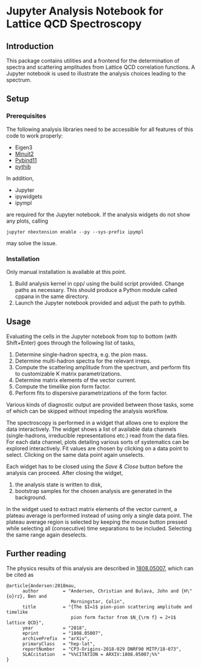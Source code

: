 # Jupyter Analysis Notebook for Lattice QCD Spectroscopy

## Introduction

This package contains utilities and a frontend for the determination of spectra and scattering amplitudes from Lattice QCD correlation functions. A Jupyter notebook is used to illustrate the analysis choices leading to the spectrum.

## Setup
### Prerequisites

The following analysis libraries need to be accessible for all features of this code to work properly:

* Eigen3
* [Minuit2](https://github.com/GooFit/Minuit2)
* [Pybind11](https://github.com/pybind/pybind11)
* [pythib](https://github.com/ebatz/pythib)

In addition,

* Jupyter
* ipywidgets
* ipympl

are required for the Jupyter notebook. If the analysis widgets do not show any plots, calling

`jupyter nbextension enable --py --sys-prefix ipympl`

may solve the issue.

### Installation

Only manual installation is available at this point.

1. Build analysis kernel in cpp/ using the build script provided. Change paths as necessary. This should produce a Python module called cppana in the same directory.
2. Launch the Jupyter notebook provided and adjust the path to pythib.

## Usage

Evaluating the cells in the Jupyter notebook from top to bottom (with Shift+Enter) goes through the following list of tasks,

1. Determine single-hadron spectra, e.g. the pion mass.
2. Determine multi-hadron spectra for the relevant irreps.
3. Compute the scattering amplitude from the spectrum, and perform fits to customizable K matrix parametrizations.
4. Determine matrix elements of the vector current.
5. Compute the timelike pion form factor.
6. Perform fits to dispersive parametrizations of the form factor.

Various kinds of diagnostic output are provided between those tasks, some of which can be skipped without impeding the analysis workflow.

The spectroscopy is performed in a widget that allows one to explore the data interactively. The widget shows a list of available data channels (single-hadrons, irreducible representations etc.) read from the data files. For each data channel, plots detailing various sorts of systematics can be explored interactively. Fit values are chosen by clicking on a data point to select. Clicking on the same data point again unselects.

Each widget has to be closed using the *Save & Close* button before the analysis can proceed. After closing the widget,

1. the analysis state is written to disk,
2. bootstrap samples for the chosen analysis are generated in the background.

In the widget used to extract matrix elements of the vector current, a plateau average is performed instead of using only a single data point. The plateau average region is selected by keeping the mouse button pressed while selecting all (consecutive) time separations to be included. Selecting the same range again deselects.

## Further reading

The physics results of this analysis are described in [1808.05007](https://arxiv.org/abs/1808.05007), which can be cited as

```
@article{Andersen:2018mau,
      author         = "Andersen, Christian and Bulava, John and {H\"{o}rz}, Ben and
                        Morningstar, Colin",
      title          = "{The $I=1$ pion-pion scattering amplitude and timelike
                        pion form factor from $N_{\rm f} = 2+1$ lattice QCD}",
      year           = "2018",
      eprint         = "1808.05007",
      archivePrefix  = "arXiv",
      primaryClass   = "hep-lat",
      reportNumber   = "CP3-Origins-2018-029 DNRF90 MITP/18-073",
      SLACcitation   = "%%CITATION = ARXIV:1808.05007;%%"
}
```
